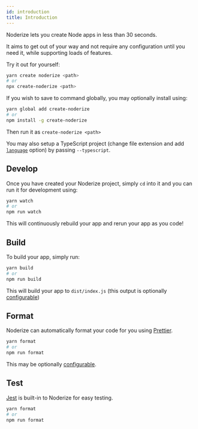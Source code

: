```yaml
---
id: introduction
title: Introduction
---
```


Noderize lets you create Node apps in less than 30 seconds.

It aims to get out of your way and not require any configuration until you need it, while supporting loads of features.

Try it out for yourself:

```bash
yarn create noderize <path>
# or
npx create-noderize <path>
```

If you wish to save to command globally, you may optionally install using:

```bash
yarn global add create-noderize
# or
npm install -g create-noderize
```

Then run it as `create-noderize <path>`

You may also setup a TypeScript project (change file extension and add [`language`](configuration-noderize.md#language) option) by passing `--typescript`.

## Develop

Once you have created your Noderize project, simply `cd` into it and you can run it for development using:

```bash
yarn watch
# or
npm run watch
```

This will continuously rebuild your app and rerun your app as you code!

## Build

To build your app, simply run:

```bash
yarn build
# or
npm run build
```

This will build your app to `dist/index.js` (this output is optionally [configurable](configuration-noderize.md#output))

## Format

Noderize can automatically format your code for you using [Prettier](https://prettier.io/).

```bash
yarn format
# or
npm run format
```

This may be optionally [configurable](configuration-prettier.md).

## Test

[Jest](https://facebook.github.io/jest/) is built-in to Noderize for easy testing.

```bash
yarn format
# or
npm run format
```